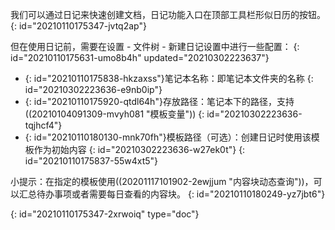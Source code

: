 我们可以通过日记来快速创建文档，日记功能入口在顶部工具栏形似日历的按钮。
{: id="20210110175347-jvtq2ap"}

但在使用日记前，需要在设置 - 文件树 - 新建日记设置中进行一些配置：
{: id="20210110175631-umo8b4h" updated="20210302223637"}

* {: id="20210110175838-hkzaxss"}笔记本名称：即笔记本文件夹的名称
  {: id="20210302223636-e9nb0ip"}
* {: id="20210110175920-qtdl64h"}存放路径：笔记本下的路径，支持((20210104091309-mvyh081 "模板变量"))
  {: id="20210302223636-tqjhcf4"}
* {: id="20210110180130-mnk70fh"}模板路径（可选）：创建日记时使用该模板作为初始内容
  {: id="20210302223636-w27ek0t"}
{: id="20210110175837-55w4xt5"}

小提示：在指定的模板使用((20201117101902-2ewjjum "内容块动态查询"))，可以汇总待办事项或者需要每日查看的内容块。
{: id="20210110180249-yz7jbt6"}


{: id="20210110175347-2xrwoiq" type="doc"}
